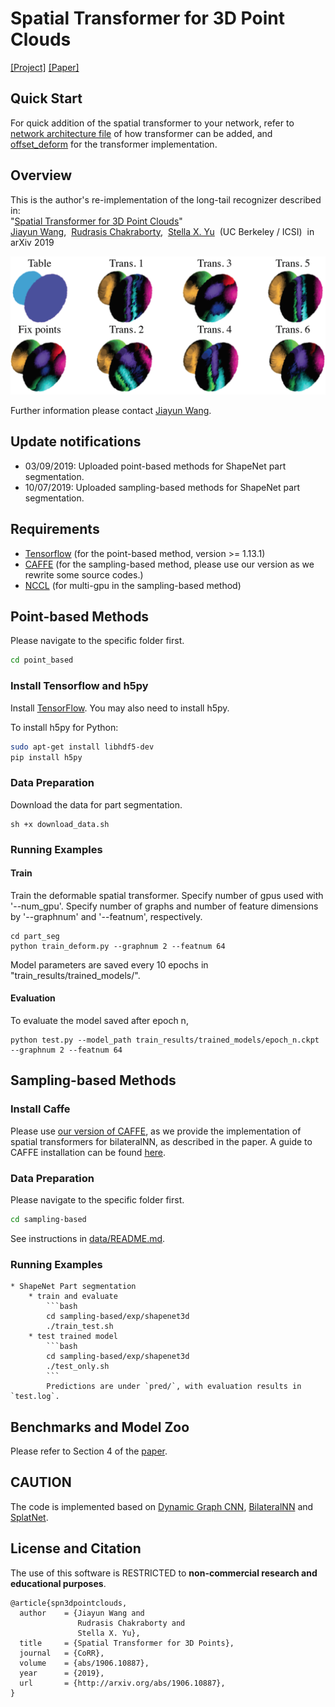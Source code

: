 # Spatial Transformer for 3D Point Clouds

[[Project]](http://pwang.pw/spn.html) [[Paper]](https://arxiv.org/abs/1906.10887)   

## Quick Start
For quick addition of the spatial transformer to your network, refer to [network architecture file](point_based/part_seg/part_seg_model_deform.py#L53) of how transformer can be added, and [offset_deform](point_based/utils/tf_util.py#L120-L160) for the transformer implementation.

## Overview
This is the author's re-implementation of the long-tail recognizer described in:  
"[Spatial Transformer for 3D Point Clouds](https://arxiv.org/abs/1906.10887)"   
[Jiayun Wang](http://pwang.pw/),&nbsp; [Rudrasis Chakraborty](https://rudra1988.github.io/),&nbsp; [Stella X. Yu](https://www1.icsi.berkeley.edu/~stellayu/)&nbsp; (UC Berkeley / ICSI)&nbsp; 
in arXiv 2019

<img src='./assets/intro.png' width=800>

Further information please contact [Jiayun Wang](mailto:peterwg@berkeley.edu).

## Update notifications
* 03/09/2019: Uploaded point-based methods for ShapeNet part segmentation.
* 10/07/2019: Uploaded sampling-based methods for ShapeNet part segmentation.

## Requirements
* [Tensorflow](https://www.tensorflow.org/get_started/os_setup) (for the point-based method, version >= 1.13.1)
* [CAFFE](https://github.com/samaonline/caffe-deform) (for the sampling-based method, please use our version as we rewrite some source codes.)
* [NCCL](https://github.com/NVIDIA/nccl) (for multi-gpu in the sampling-based method)

## Point-based Methods

Please navigate to the specific folder first.

```bash
cd point_based
```

### Install Tensorflow and h5py

Install <a href="https://www.tensorflow.org/get_started/os_setup" target="_blank">TensorFlow</a>. You may also need to install h5py.

To install h5py for Python:
```bash
sudo apt-get install libhdf5-dev
pip install h5py
```

### Data Preparation

Download the data for part segmentation.

```
sh +x download_data.sh
```

### Running Examples

#### Train

Train the deformable spatial transformer. Specify number of gpus used with '--num_gpu'. Specify number of graphs and number of feature dimensions by '--graphnum' and '--featnum', respectively. 

```
cd part_seg
python train_deform.py --graphnum 2 --featnum 64
```

Model parameters are saved every 10 epochs in "train_results/trained_models/".

#### Evaluation

To evaluate the model saved after epoch n, 

```
python test.py --model_path train_results/trained_models/epoch_n.ckpt  --graphnum 2 --featnum 64
```

## Sampling-based Methods

### Install Caffe

Please use [our version of CAFFE](https://github.com/samaonline/caffe-deform), as we provide the implementation of spatial transformers for bilateralNN, as described in the paper. A guide to CAFFE installation can be found [here](https://caffe.berkeleyvision.org/installation.html).

### Data Preparation

Please navigate to the specific folder first.

```bash
cd sampling-based
```

See instructions in [data/README.md](https://github.com/samaonline/spatial-transformer-for-3d-point-clouds/blob/master/sampling-based/data/README.md).

### Running Examples

    * ShapeNet Part segmentation
        * train and evaluate
            ```bash
            cd sampling-based/exp/shapenet3d
            ./train_test.sh
        * test trained model
            ```bash
            cd sampling-based/exp/shapenet3d
            ./test_only.sh
            ```
            Predictions are under `pred/`, with evaluation results in `test.log`.

## Benchmarks and Model Zoo

Please refer to Section 4 of the [paper](https://arxiv.org/abs/1906.10887).

## CAUTION
The code is implemented based on [Dynamic Graph CNN](https://github.com/WangYueFt/dgcnn), [BilateralNN](https://github.com/MPI-IS/bilateralNN) and [SplatNet](https://github.com/NVlabs/splatnet).

## License and Citation
The use of this software is RESTRICTED to **non-commercial research and educational purposes**.
```
@article{spn3dpointclouds,
  author    = {Jiayun Wang and
               Rudrasis Chakraborty and
               Stella X. Yu},
  title     = {Spatial Transformer for 3D Points},
  journal   = {CoRR},
  volume    = {abs/1906.10887},
  year      = {2019},
  url       = {http://arxiv.org/abs/1906.10887},
}
```
